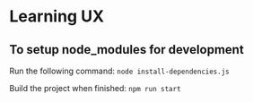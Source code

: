 # Learning UX

## To setup node_modules for development
Run the following command:
`node install-dependencies.js`

Build the project when finished:
`npm run start`